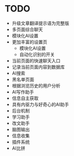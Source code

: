 #	TODO

-	升级文章翻译提示语为完整版
-	多页面综合聊天
-	模块化AI设置
-	更加丰富的设置页
	+	模块化AI设置
	+	自动化识别的开关
-	当前页面的快速聊天入口
-	记录当前页面内容到数据库
-	AI搜索
-	黑名单页面
-	根据浏览历史的用户分析
-	AI写作助手
-	信息自主获取
-	具有内驱力与好奇心的AI助手
-	后台机制
-	学习助手
-	改文助手
-	脑图输出
-	信息收集
-	插件系统
-	AI比拼